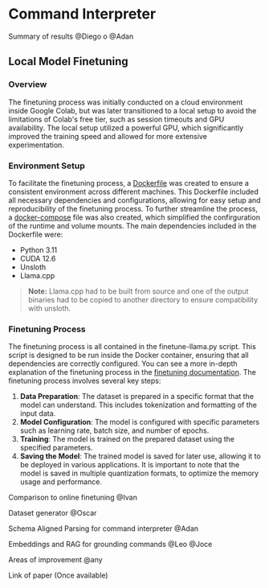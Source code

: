 # **Command Interpreter**

Summary of results
@Diego o @Adan

## Local Model Finetuning

### Overview

The finetuning process was initially conducted on a cloud environment inside Google Colab, but was later transitioned to a local setup to avoid the limitations of Colab's free tier, such as session timeouts and GPU availability. The local setup utilized a powerful GPU, which significantly improved the training speed and allowed for more extensive experimentation.

### Environment Setup

To facilitate the finetuning process, a [Dockerfile](https://github.com/RoBorregos/home-pipelines/blob/main/hri/command_interpreter/training_pipeline/local-finetuning/Dockerfile) was created to ensure a consistent environment across different machines. This Dockerfile included all necessary dependencies and configurations, allowing for easy setup and reproducibility of the finetuning process. To further streamline the process, a [docker-compose](https://github.com/RoBorregos/home-pipelines/blob/main/hri/command_interpreter/training_pipeline/local-finetuning/docker-compose.yaml) file was also created, which simplified the confirguration of the runtime and volume mounts.
The main dependencies included in the Dockerfile were:

- Python 3.11
- CUDA 12.6
- Unsloth
- Llama.cpp

> **Note:** Llama.cpp had to be built from source and one of the output binaries had to be copied to another directory to ensure compatibility with unsloth.

### Finetuning Process

The finetuning process is all contained in the finetune-llama.py script. This script is designed to be run inside the Docker container, ensuring that all dependencies are correctly configured. You can see a more in-depth explanation of the finetuning process in the [finetuning documentation](https://github.com/RoBorregos/frida-cortex/tree/main/fine_tuning). The finetuning process involves several key steps:

1. **Data Preparation**: The dataset is prepared in a specific format that the model can understand. This includes tokenization and formatting of the input data.
2. **Model Configuration**: The model is configured with specific parameters such as learning rate, batch size, and number of epochs.
3. **Training**: The model is trained on the prepared dataset using the specified parameters.
4. **Saving the Model**: The trained model is saved for later use, allowing it to be deployed in various applications. It is important to note that the model is saved in multiple quantization formats, to optimize the memory usage and performance.

Comparison to online finetuning
@Ivan

Dataset generator
@Oscar

Schema Aligned Parsing for command interpreter
@Adan

Embeddings and RAG for grounding commands
@Leo @Joce

Areas of improvement
@any

Link of paper
(Once available)
